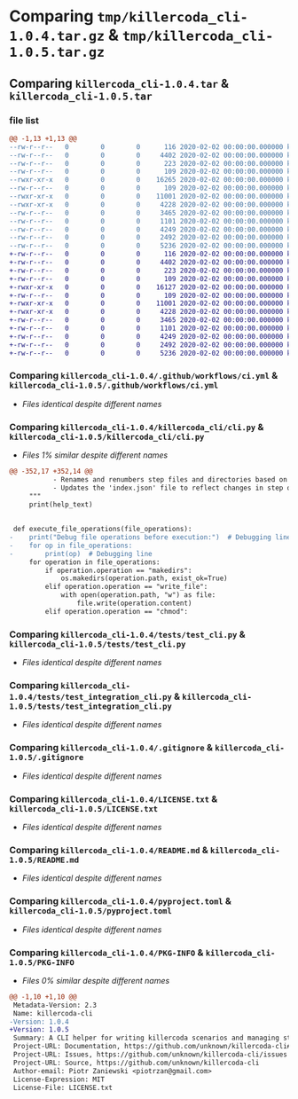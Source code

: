 # Comparing `tmp/killercoda_cli-1.0.4.tar.gz` & `tmp/killercoda_cli-1.0.5.tar.gz`

## Comparing `killercoda_cli-1.0.4.tar` & `killercoda_cli-1.0.5.tar`

### file list

```diff
@@ -1,13 +1,13 @@
--rw-r--r--   0        0        0      116 2020-02-02 00:00:00.000000 killercoda_cli-1.0.4/.coveragerc
--rw-r--r--   0        0        0     4402 2020-02-02 00:00:00.000000 killercoda_cli-1.0.4/.github/workflows/ci.yml
--rw-r--r--   0        0        0      223 2020-02-02 00:00:00.000000 killercoda_cli-1.0.4/killercoda_cli/__about__.py
--rw-r--r--   0        0        0      109 2020-02-02 00:00:00.000000 killercoda_cli-1.0.4/killercoda_cli/__init__.py
--rwxr-xr-x   0        0        0    16265 2020-02-02 00:00:00.000000 killercoda_cli-1.0.4/killercoda_cli/cli.py
--rw-r--r--   0        0        0      109 2020-02-02 00:00:00.000000 killercoda_cli-1.0.4/tests/__init__.py
--rwxr-xr-x   0        0        0    11001 2020-02-02 00:00:00.000000 killercoda_cli-1.0.4/tests/test_cli.py
--rwxr-xr-x   0        0        0     4228 2020-02-02 00:00:00.000000 killercoda_cli-1.0.4/tests/test_integration_cli.py
--rw-r--r--   0        0        0     3465 2020-02-02 00:00:00.000000 killercoda_cli-1.0.4/.gitignore
--rw-r--r--   0        0        0     1101 2020-02-02 00:00:00.000000 killercoda_cli-1.0.4/LICENSE.txt
--rw-r--r--   0        0        0     4249 2020-02-02 00:00:00.000000 killercoda_cli-1.0.4/README.md
--rw-r--r--   0        0        0     2492 2020-02-02 00:00:00.000000 killercoda_cli-1.0.4/pyproject.toml
--rw-r--r--   0        0        0     5236 2020-02-02 00:00:00.000000 killercoda_cli-1.0.4/PKG-INFO
+-rw-r--r--   0        0        0      116 2020-02-02 00:00:00.000000 killercoda_cli-1.0.5/.coveragerc
+-rw-r--r--   0        0        0     4402 2020-02-02 00:00:00.000000 killercoda_cli-1.0.5/.github/workflows/ci.yml
+-rw-r--r--   0        0        0      223 2020-02-02 00:00:00.000000 killercoda_cli-1.0.5/killercoda_cli/__about__.py
+-rw-r--r--   0        0        0      109 2020-02-02 00:00:00.000000 killercoda_cli-1.0.5/killercoda_cli/__init__.py
+-rwxr-xr-x   0        0        0    16127 2020-02-02 00:00:00.000000 killercoda_cli-1.0.5/killercoda_cli/cli.py
+-rw-r--r--   0        0        0      109 2020-02-02 00:00:00.000000 killercoda_cli-1.0.5/tests/__init__.py
+-rwxr-xr-x   0        0        0    11001 2020-02-02 00:00:00.000000 killercoda_cli-1.0.5/tests/test_cli.py
+-rwxr-xr-x   0        0        0     4228 2020-02-02 00:00:00.000000 killercoda_cli-1.0.5/tests/test_integration_cli.py
+-rw-r--r--   0        0        0     3465 2020-02-02 00:00:00.000000 killercoda_cli-1.0.5/.gitignore
+-rw-r--r--   0        0        0     1101 2020-02-02 00:00:00.000000 killercoda_cli-1.0.5/LICENSE.txt
+-rw-r--r--   0        0        0     4249 2020-02-02 00:00:00.000000 killercoda_cli-1.0.5/README.md
+-rw-r--r--   0        0        0     2492 2020-02-02 00:00:00.000000 killercoda_cli-1.0.5/pyproject.toml
+-rw-r--r--   0        0        0     5236 2020-02-02 00:00:00.000000 killercoda_cli-1.0.5/PKG-INFO
```

### Comparing `killercoda_cli-1.0.4/.github/workflows/ci.yml` & `killercoda_cli-1.0.5/.github/workflows/ci.yml`

 * *Files identical despite different names*

### Comparing `killercoda_cli-1.0.4/killercoda_cli/cli.py` & `killercoda_cli-1.0.5/killercoda_cli/cli.py`

 * *Files 1% similar despite different names*

```diff
@@ -352,17 +352,14 @@
           - Renames and renumbers step files and directories based on user input.
           - Updates the 'index.json' file to reflect changes in step order and titles.
     """
     print(help_text)
 
 
 def execute_file_operations(file_operations):
-    print("Debug file operations before execution:")  # Debugging line
-    for op in file_operations:
-        print(op)  # Debugging line
     for operation in file_operations:
         if operation.operation == "makedirs":
             os.makedirs(operation.path, exist_ok=True)
         elif operation.operation == "write_file":
             with open(operation.path, "w") as file:
                 file.write(operation.content)
         elif operation.operation == "chmod":
```

### Comparing `killercoda_cli-1.0.4/tests/test_cli.py` & `killercoda_cli-1.0.5/tests/test_cli.py`

 * *Files identical despite different names*

### Comparing `killercoda_cli-1.0.4/tests/test_integration_cli.py` & `killercoda_cli-1.0.5/tests/test_integration_cli.py`

 * *Files identical despite different names*

### Comparing `killercoda_cli-1.0.4/.gitignore` & `killercoda_cli-1.0.5/.gitignore`

 * *Files identical despite different names*

### Comparing `killercoda_cli-1.0.4/LICENSE.txt` & `killercoda_cli-1.0.5/LICENSE.txt`

 * *Files identical despite different names*

### Comparing `killercoda_cli-1.0.4/README.md` & `killercoda_cli-1.0.5/README.md`

 * *Files identical despite different names*

### Comparing `killercoda_cli-1.0.4/pyproject.toml` & `killercoda_cli-1.0.5/pyproject.toml`

 * *Files identical despite different names*

### Comparing `killercoda_cli-1.0.4/PKG-INFO` & `killercoda_cli-1.0.5/PKG-INFO`

 * *Files 0% similar despite different names*

```diff
@@ -1,10 +1,10 @@
 Metadata-Version: 2.3
 Name: killercoda-cli
-Version: 1.0.4
+Version: 1.0.5
 Summary: A CLI helper for writing killercoda scenarios and managing steps
 Project-URL: Documentation, https://github.com/unknown/killercoda-cli#readme
 Project-URL: Issues, https://github.com/unknown/killercoda-cli/issues
 Project-URL: Source, https://github.com/unknown/killercoda-cli
 Author-email: Piotr Zaniewski <piotrzan@gmail.com>
 License-Expression: MIT
 License-File: LICENSE.txt
```

